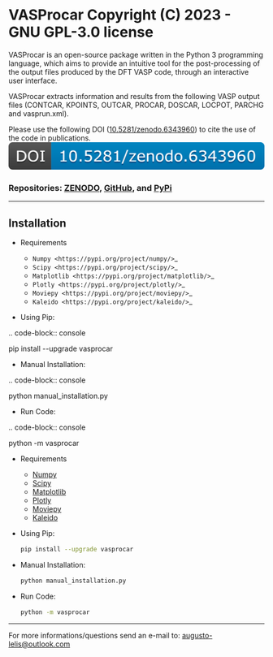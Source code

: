 # VASProcar Copyright (C) 2023   -   GNU GPL-3.0 license

VASProcar is an open-source package written in the Python 3 programming language, which aims to provide an intuitive tool for the post-processing of the output files produced by the DFT VASP code, through an interactive user interface.

VASProcar extracts information and results from the following VASP output files (CONTCAR, KPOINTS, OUTCAR, PROCAR, DOSCAR, LOCPOT, PARCHG and vasprun.xml).

Please use the following DOI ([10.5281/zenodo.6343960](https://doi.org/10.5281/zenodo.6343960)) to cite the use of the code in publications.
 ![DOI](./vasprocar/src/etc/DOI.png) 

### Repositories:  [ZENODO](https://doi.org/10.5281/zenodo.6343960), [GitHub](https://github.com/Augusto-de-Lelis-Araujo/VASProcar-Python-tools-VASP), and [PyPi](https://pypi.org/project/vasprocar)

------------------------------------------------------------------------

## Installation


-  Requirements

    - `Numpy <https://pypi.org/project/numpy/>`_
    - `Scipy <https://pypi.org/project/scipy/>`_
    - `Matplotlib <https://pypi.org/project/matplotlib/>`_    
    - `Plotly <https://pypi.org/project/plotly/>`_    
    - `Moviepy <https://pypi.org/project/moviepy/>`_    
    - `Kaleido <https://pypi.org/project/kaleido/>`_    
    
- Using Pip:

.. code-block:: console

   pip install --upgrade vasprocar

- Manual Installation:

.. code-block:: console

   python manual_installation.py
   
- Run Code:

.. code-block:: console

   python -m vasprocar


-  Requirements

    - [Numpy](https://pypi.org/project/numpy/)
    - [Scipy](https://pypi.org/project/scipy/)
    - [Matplotlib](https://pypi.org/project/matplotlib/)
    - [Plotly](https://pypi.org/project/plotly/)
    - [Moviepy](https://pypi.org/project/moviepy/)
    - [Kaleido](https://pypi.org/project/kaleido/)
    
- Using Pip:

  ```bash
  pip install --upgrade vasprocar
  ```

- Manual Installation:

  ```bash
  python manual_installation.py
  ```

- Run Code:

  ```bash
  python -m vasprocar
  ```
------------------------------------------------------------------------

For more informations/questions send an e-mail to: augusto-lelis@outlook.com
